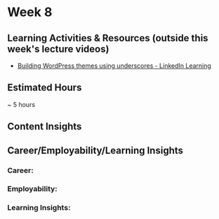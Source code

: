 # Week 8

## Learning Activities & Resources (outside this week's lecture videos)
- [Building WordPress themes using underscores - LinkedIn Learning](https://www.linkedin.com/learning/wordpress-building-themes-from-scratch-using-underscores-2/welcome)

## Estimated Hours
~ 5 hours

## Content Insights


## Career/Employability/Learning Insights

### Career:


### Employability:


### Learning Insights:
